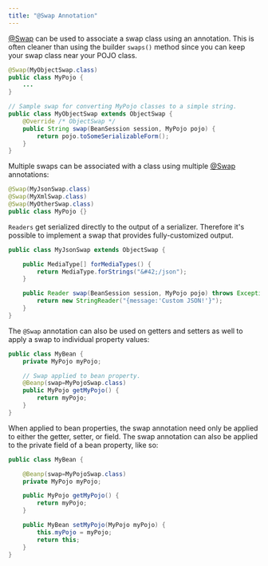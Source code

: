 ```yaml
---
title: "@Swap Annotation"
---
```


[@Swap](../apidocs/org/apache/juneau/annotation/Swap.html) can be used to associate a swap class using an annotation.
This is often cleaner than using the builder `swaps()` method since you can keep your swap class near your POJO class.

```java
@Swap(MyObjectSwap.class)
public class MyPojo {
    ...
}

// Sample swap for converting MyPojo classes to a simple string.
public class MyObjectSwap extends ObjectSwap {
    @Override /* ObjectSwap */
    public String swap(BeanSession session, MyPojo pojo) {
        return pojo.toSomeSerializableForm();
    }
}
```

Multiple swaps can be associated with a class using multiple [@Swap](../apidocs/org/apache/juneau/annotation/Swap.html) annotations:

```java
@Swap(MyJsonSwap.class)
@Swap(MyXmlSwap.class)
@Swap(MyOtherSwap.class)
public class MyPojo {}
```

`Readers` get serialized directly to the output of a serializer.
Therefore it's possible to implement a swap that provides fully-customized output.

```java
public class MyJsonSwap extends ObjectSwap {

    public MediaType[] forMediaTypes() {
        return MediaType.forStrings("&#42;/json");
    }

    public Reader swap(BeanSession session, MyPojo pojo) throws Exception {
        return new StringReader("{message:'Custom JSON!'}");
    }
}
```

The `@Swap` annotation can also be used on getters and setters as well to apply a swap to individual property values:

```java
public class MyBean {
    private MyPojo myPojo;

    // Swap applied to bean property.
    @Beanp(swap=MyPojoSwap.class)
    public MyPojo getMyPojo() {
        return myPojo;
    }
}
```

When applied to bean properties, the swap annotation need only be applied to either the getter, setter, or field.
The swap annotation can also be applied to the private field of a bean property, like so:

```java
public class MyBean {

    @Beanp(swap=MyPojoSwap.class)
    private MyPojo myPojo;

    public MyPojo getMyPojo() {
        return myPojo;
    }

    public MyBean setMyPojo(MyPojo myPojo) {
        this.myPojo = myPojo;
        return this;
    }
}
```
